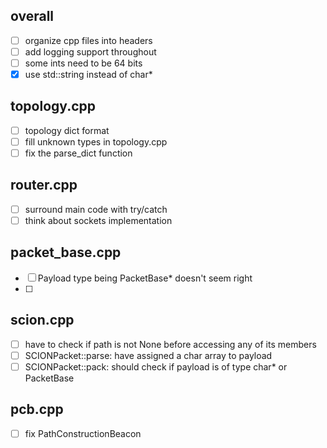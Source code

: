 ## overall
- [ ] organize cpp files into headers
- [ ] add logging support throughout
- [ ] some ints need to be 64 bits
- [x] use std::string instead of char*

## topology.cpp
- [ ] topology dict format
- [ ] fill unknown types in topology.cpp
- [ ] fix the parse_dict function

## router.cpp
- [ ] surround main code with try/catch
- [ ] think about sockets implementation

## packet_base.cpp
- [ ] Payload type being PacketBase* doesn't seem right
- [ ]

## scion.cpp
- [ ] have to check if path is not None before accessing any of its members
- [ ] SCIONPacket::parse: have assigned a char array to payload 
- [ ] SCIONPacket::pack: should check if payload is of type char* or PacketBase

## pcb.cpp
- [ ] fix PathConstructionBeacon
